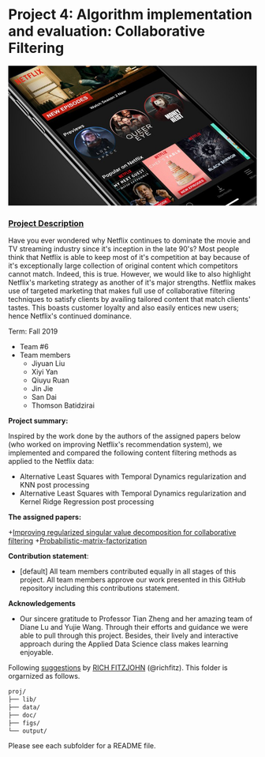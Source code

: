 # Project 4: Algorithm implementation and evaluation: Collaborative Filtering

![image](figs/netflix0.jpg)

### [Project Description](doc/project4_desc.md)

Have you ever wondered why Netflix continues to dominate the movie and TV streaming industry since it's inception in the late 90's? Most people think that Netflix is able to keep most of it's competition at bay because of it's exceptionally large collection of original content which competitors cannot match. Indeed, this is true. However, we would like to also highlight Netflix's marketing strategy as another of it's major strengths. Netflix makes use of targeted marketing that makes full use of collaborative filtering techniques to satisfy clients by availing tailored content that match clients' tastes. This boasts customer loyalty and also easily entices new users; hence Netflix's continued dominance.

Term: Fall 2019

+ Team #6
+ Team members
	+ Jiyuan Liu
	+ Xiyi Yan
	+ Qiuyu Ruan
	+ Jin Jie
	+ San Dai
	+ Thomson Batidzirai
	
**Project summary:** 

Inspired by the work done by the authors of the assigned papers below (who worked on improving Netflix's recommendation system), we implemented and compared the following content filtering methods as applied to the Netflix data:
+ Alternative Least Squares with Temporal Dynamics regularization and KNN post processing
+ Alternative Least Squares with Temporal Dynamics regularization and Kernel Ridge Regression post processing

**The assigned papers:**

+[Improving regularized singular value decomposition for collaborative filtering](https://github.com/TZstatsADS/fall2019-project4-sec2-grp6/blob/master/doc/paper/P2%20Improving%20regularized%20singular%20value%20decomposition%20for%20collaborative%20filtering%20.pdf)
+[Probabilistic-matrix-factorization](https://github.com/TZstatsADS/fall2019-project4-sec2-grp6/blob/master/doc/paper/P3%20probabilistic-matrix-factorization.pdf)
	
**Contribution statement**: 
+ [default] All team members contributed equally in all stages of this project. All team members approve our work presented in this GitHub repository including this contributions statement. 

**Acknowledgements**
+ Our sincere gratitude to Professor Tian Zheng and her amazing team of Diane Lu and Yujie Wang. Through their efforts and guidance we were able to pull through this project.  Besides, their lively and interactive approach during the Applied Data Science class makes learning enjoyable.


Following [suggestions](http://nicercode.github.io/blog/2013-04-05-projects/) by [RICH FITZJOHN](http://nicercode.github.io/about/#Team) (@richfitz). This folder is orgarnized as follows.

```
proj/
├── lib/
├── data/
├── doc/
├── figs/
└── output/
```

Please see each subfolder for a README file.
